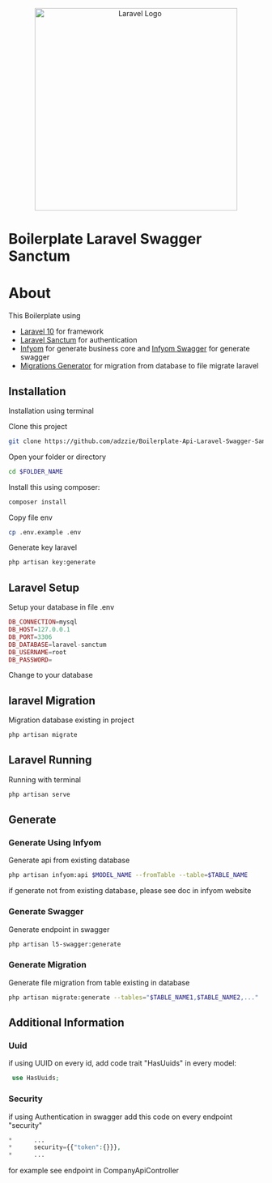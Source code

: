 <p align="center"><a href="https://laravel.com" target="_blank"><img src="https://raw.githubusercontent.com/laravel/art/master/logo-lockup/5%20SVG/2%20CMYK/1%20Full%20Color/laravel-logolockup-cmyk-red.svg" width="400" alt="Laravel Logo"></a></p>


# Boilerplate Laravel Swagger Sanctum

# About 

This Boilerplate using
- [Laravel 10](https://laravel.com/docs/10.x) for framework
- [Laravel Sanctum](https://laravel.com/docs/10.x/sanctum) for authentication
- [Infyom](https://infyom.com/open-source/laravelgenerator/docs/10.0/installation) for generate business core and [Infyom Swagger](https://infyom.com/open-source/laravelgenerator/docs/generator-options) for generate swagger
- [Migrations Generator](https://github.com/kitloong/laravel-migrations-generator) for migration from database to file migrate laravel

## Installation

Installation using terminal

Clone this project

```bash
git clone https://github.com/adzzie/Boilerplate-Api-Laravel-Swagger-Sanctum.git $FOLDER_NAME
```

Open your folder or directory

```bash
cd $FOLDER_NAME
```

Install this using composer:

```bash
composer install
```

Copy file env

```bash
cp .env.example .env
```

Generate key laravel

```bash
php artisan key:generate
```

## Laravel Setup

Setup your database in file .env

```php
DB_CONNECTION=mysql
DB_HOST=127.0.0.1
DB_PORT=3306
DB_DATABASE=laravel-sanctum
DB_USERNAME=root
DB_PASSWORD=
```
Change to your database

## laravel Migration

Migration database existing in project

```bash
php artisan migrate
```

## Laravel Running 
 
Running with terminal

```bash
php artisan serve
```

## Generate

### Generate Using Infyom

Generate api from existing database 

```bash
php artisan infyom:api $MODEL_NAME --fromTable --table=$TABLE_NAME
```

if generate not from existing database, please see doc in infyom website

### Generate Swagger

Generate endpoint in swagger 

```bash
php artisan l5-swagger:generate
```

### Generate Migration

Generate file migration from table existing in database

```bash
php artisan migrate:generate --tables="$TABLE_NAME1,$TABLE_NAME2,..."
```

## Additional Information

### Uuid

if using UUID on every id, add code trait "HasUuids" in every model:

```php
 use HasUuids;
```

### Security

if using Authentication in swagger add this code on every endpoint "security"

```php
*      ...
*      security={{"token":{}}},
*      ...
```
for example see endpoint in CompanyApiController

